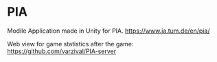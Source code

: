 # PIA

Modile Application made in Unity for PIA. https://www.ja.tum.de/en/pia/

Web view for game statistics after the game: https://github.com/varzival/PIA-server
